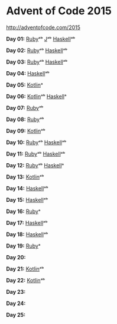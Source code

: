 # Advent of Code 2015

http://adventofcode.com/2015

**Day 01:**
[Ruby](ruby/01.rb)ᵃᵇ
[J](j/01.ijs)ᵃᵇ
[Haskell](haskell/01.hs)ᵃᵇ

**Day 02:**
[Ruby](ruby/02.rb)ᵃᵇ
[Haskell](haskell/02.hs)ᵃᵇ

**Day 03:**
[Ruby](ruby/03.rb)ᵃᵇ
[Haskell](haskell/03.hs)ᵃᵇ

**Day 04:**
[Haskell](haskell/04.hs)ᵃᵇ

**Day 05:**
[Kotlin](kotlin/src/main/kotlin/net/daniero/day05/Day05.kt)ᵃ

**Day 06:**
[Kotlin](kotlin/src/main/kotlin/net/daniero/day06/Day06.kt)ᵃᵇ
[Haskell](haskell/06.hs)ᵃ

**Day 07:**
[Ruby](ruby/07.rb)ᵃᵇ

**Day 08:**
[Ruby](ruby/08.rb)ᵃᵇ

**Day 09:**
[Kotlin](kotlin/src/main/kotlin/net/daniero/day09/Day09.kt)ᵃᵇ

**Day 10:**
[Ruby](ruby/10.rb)ᵃᵇ
[Haskell](haskell/10.hs)ᵃᵇ

**Day 11:**
[Ruby](ruby/11.rb)ᵃᵇ
[Haskell](haskell/11.hs)ᵃᵇ

**Day 12:**
[Ruby](ruby/11.rb)ᵃᵇ
[Haskell](haskell/11.hs)ᵃ

**Day 13:**
[Kotlin](kotlin/src/main/kotlin/net/daniero/day13/Day13.k)ᵃᵇ

**Day 14:**
[Haskell](haskell/14.hs)ᵃᵇ

**Day 15:**
[Haskell](haskell/15.hs)ᵃᵇ

**Day 16:**
[Ruby](ruby/16.rb)ᵃ

**Day 17:**
[Haskell](haskell/17.hs)ᵃᵇ

**Day 18:**
[Haskell](haskell/18.hs)ᵃᵇ

**Day 19:**
[Ruby](ruby/19.rb)ᵃ

**Day 20:**

**Day 21:**
[Kotlin](kotlin/src/main/kotlin/net/daniero/day21/Day21.k)ᵃᵇ

**Day 22:**
[Kotlin](kotlin/src/main/kotlin/net/daniero/day22/Day21.k)ᵃᵇ

**Day 23:**

**Day 24:**

**Day 25:**
